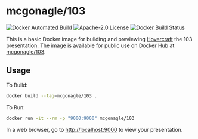 # mcgonagle/103

[![Docker Automated Build](https://img.shields.io/docker/automated/mcgonagle/103.svg?style=flat-square)](https://hub.docker.com/r/mcgonagle/103/) [![Apache-2.0 License](https://img.shields.io/github/license/mcgonagle/103.svg?style=flat-square)](https://github.com/mcgonagle/103/blob/master/LICENSE) [![Docker Build Status](https://img.shields.io/docker/build/mcgonagle/103.svg?style=flat-square)](https://hub.docker.com/r/mcgonagle/103/builds/)

This is a basic Docker image for building and previewing [Hovercraft](https://github.com/regebro/hovercraft) the 103 presentation. The image is available for public use on Docker Hub at [mcgonagle/103](https://hub.docker.com/r/mcgonagle/103/).

## Usage

To Build:
``` bash
docker build --tag=mcgonagle/103 .
```

To Run:
``` bash
docker run -it --rm -p "9000:9000" mcgonagle/103
```

In a web browser, go to <http://localhost:9000> to view your presentation.

